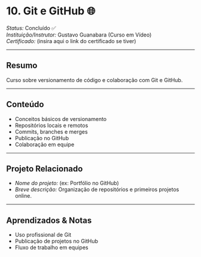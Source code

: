 # 10. Git e GitHub 🌐

*Status:* Concluído ✅  
*Instituição/Instrutor:* Gustavo Guanabara (Curso em Vídeo)  
*Certificado:* (insira aqui o link do certificado se tiver)

---

## Resumo
Curso sobre versionamento de código e colaboração com Git e GitHub.

---

## Conteúdo
- Conceitos básicos de versionamento  
- Repositórios locais e remotos  
- Commits, branches e merges  
- Publicação no GitHub  
- Colaboração em equipe  

---

## Projeto Relacionado
- *Nome do projeto:* (ex: Portfólio no GitHub)  
- *Breve descrição:* Organização de repositórios e primeiros projetos online.  

---

## Aprendizados & Notas
- Uso profissional de Git  
- Publicação de projetos no GitHub  
- Fluxo de trabalho em equipes